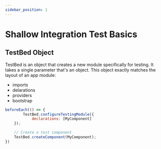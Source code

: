 ```yaml
---
sidebar_position: 1
---
```

# Shallow Integration Test Basics

## TestBed Object

TestBed is an object that creates a new module specifically for testing.
It takes a single parameter that's an object. This object exactly matches the layout of an app module:
* imports
* delarations
* providers
* bootstrap

```javascript
beforeEach(() => {
		TestBed.configureTestingModule({
		    declarations: [MyComponent]
	});

    // Create a test component
    TestBed.createComponent(MyComponent);
})
```
